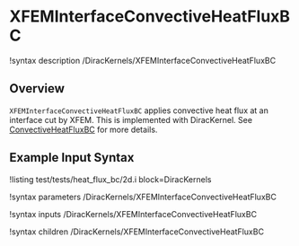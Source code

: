 # XFEMInterfaceConvectiveHeatFluxBC

!syntax description /DiracKernels/XFEMInterfaceConvectiveHeatFluxBC

## Overview

`XFEMInterfaceConvectiveHeatFluxBC` applies convective heat flux at an interface cut by XFEM. This is implemented with DiracKernel. See [ConvectiveHeatFluxBC](ConvectiveHeatFluxBC.md) for more details.

## Example Input Syntax

!listing test/tests/heat_flux_bc/2d.i block=DiracKernels

!syntax parameters /DiracKernels/XFEMInterfaceConvectiveHeatFluxBC

!syntax inputs /DiracKernels/XFEMInterfaceConvectiveHeatFluxBC

!syntax children /DiracKernels/XFEMInterfaceConvectiveHeatFluxBC
